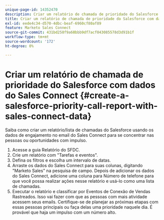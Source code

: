 ```yaml
---
unique-page-id: 14352470
description: Criar um relatório de chamada de prioridade do Salesforce com dados do Sales Connect - Documentação do Marketo - Documentação do produto
title: Criar um relatório de chamada de prioridade do Salesforce com dados do Sales Connect
exl-id: eede4c34-d570-4dbc-beaf-6960cf80af89
feature: Marketo Sales Connect
source-git-commit: 431bd258f9a68bbb9df7acf043085578d3d91b1f
workflow-type: tm+mt
source-wordcount: '172'
ht-degree: 0%

---
```


# Criar um relatório de chamada de prioridade do Salesforce com dados do Sales Connect {#create-a-salesforce-priority-call-report-with-sales-connect-data}

Saiba como criar um relatório/lista de chamadas do Salesforce usando os dados de engajamento no email do Sales Connect para se concentrar nas pessoas ou oportunidades com impulso.

1. Acesse a guia Relatório do SFDC.
1. Crie um relatório com &quot;Tarefas e eventos&quot;.
1. Defina os filtros e escolha um intervalo de datas.
1. Arraste os dados do Sales Connect para suas colunas, digitando &quot;Marketo Sales&quot; na pesquisa de campo. Depois de adicionar os dados do Sales Connect, adicione uma coluna para Número de telefone para que você possa realizar ações nesse relatório e usá-lo como uma lista de chamadas.
1. Executar o relatório e classificar por Eventos de Conexão de Vendas Rastreados. Isso vai fazer com que as pessoas com mais atividade acessem seus emails. Certifique-se de planejar as próximas etapas com essas pessoas principais ou faça delas uma prioridade naquele dia. É provável que haja um impulso com um número alto.
